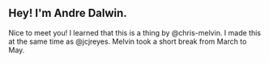 ## Hey! I'm Andre Dalwin.

Nice to meet you! I learned that this is a thing by @chris-melvin. I made this at the same time as @jcjreyes. Melvin took a short break from March to May.
